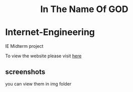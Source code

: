 <div align="center">
  <h1>In The Name Of GOD</h1>
</div>

# Internet-Engineering
IE Midterm project

To view the website please visit [here](https://farshidnooshi.github.io/Internet-Engineering/)

## screenshots
you can view them in img folder